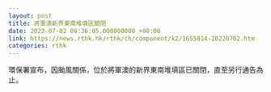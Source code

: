 ```yaml
---
layout: post
title: 將軍澳新界東南堆填區關閉
date: 2022-07-02 08:36:05.000000000 +08:00
link: https://news.rthk.hk/rthk/ch/component/k2/1655814-20220702.htm
categories: rthk
---
```


環保署宣布，因颱風關係，位於將軍澳的新界東南堆填區已關閉，直至另行通告為止。
